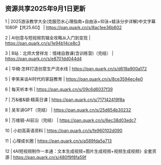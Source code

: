 
## 资源共享2025年9月1日更新
1 | 2025游泳教学大全(克服恐水心理指南+自由泳+仰泳+蛙泳分步详解)中文字幕 1080P【共25.6G】 | https://pan.quark.cn/s/8ac1ee36b602

2 | AI创意与短视频剪辑全攻略从入门到变现 | https://pan.quark.cn/s/1e94b14ce8c3

3 | B站：北师大曾祥龙：情绪自救课(含训练营)（完结） | https://pan.quark.cn/s/e8701dd044d4

4 | 华楠·怎样打造创意生产流水线 | https://pan.quark.cn/s/d618a900a172

5 | 李笑来谈AI时代的家庭教育 | https://pan.quark.cn/s/8ce3594ec4e0

6 | 每天听本书 | https://pan.quark.cn/s/09c6d6037f39

7 | 万&维&钢·精英日课 | https://pan.quark.cn/s/717142419f8a

8 | 吴军讲GPT（完结） | https://pan.quark.cn/s/25d654b30232

9 | 万维钢-AI前沿（完结） | https://pan.quark.cn/s/6ec38d03edc7

10 | 小初高英语资料 | https://pan.quark.cn/s/fe960102d090

11 | 心理成长圈 | https://pan.quark.cn/s/a589fda5a713

12 | 《AI短视频制作一本通：文本生成视频+图片生成视频+视频生成视频》全套资源 | https://pan.quark.cn/s/480f9f8fa59f

